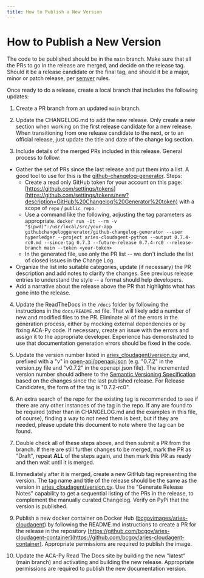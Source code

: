 ```yaml
---
title: How to Publish a New Version
---
```


# How to Publish a New Version

The code to be published should be in the `main` branch. Make sure that all the PRs to go in the release are
merged, and decide on the release tag. Should it be a release candidate or the final tag, and should it be
a major, minor or patch release, per [semver](https://semver.org/) rules.

Once ready to do a release, create a local branch that includes the following updates:

1. Create a PR branch from an updated `main` branch.

2. Update the CHANGELOG.md to add the new release. Only create a new section when working on the first release candidate for a new release. When transitioning from one release candidate to the next, or to an official release, just update the title and date of the change log section.

3. Include details of the merged PRs included in this release. General process to follow:

- Gather the set of PRs since the last release and put them into a list. A good tool to use for this is the [github-changelog-generator](https://github.com/github-changelog-generator/github-changelog-generator). Steps:
  - Create a read only GitHub token for your account on this page: [https://github.com/settings/tokens](https://github.com/settings/tokens/new?description=GitHub%20Changelog%20Generator%20token) with a scope of `repo` / `public_repo`.
  - Use a command like the following, adjusting the tag parameters as appropriate. `docker run -it --rm -v "$(pwd)":/usr/local/src/your-app githubchangeloggenerator/github-changelog-generator --user hyperledger --project aries-cloudagent-python --output 0.7.4-rc0.md --since-tag 0.7.3 --future-release 0.7.4-rc0 --release-branch main --token <your-token>`
  - In the generated file, use only the PR list -- we don't include the list of closed issues in the Change Log.
- Organize the list into suitable categories, update (if necessary) the PR description and add notes to clarify the changes. See previous release entries to understand the style -- a format should help developers.
- Add a narrative about the release above the PR that highlights what has gone into the release.

4. Update the ReadTheDocs in the `/docs` folder by following the instructions in the `docs/README.md` file. That will likely add a number of new and modified files to the PR. Eliminate all of the errors in the generation process, either by mocking external dependencies or by fixing ACA-Py code. If necessary, create an issue with the errors and assign it to the appropriate developer. Experience has demonstrated to use that documentation generation errors should be fixed in the code.

5. Update the version number listed in [aries_cloudagent/version.py](aries_cloudagent/version.py) and, prefixed with a "v" in [open-api/openapi.json](open-api/openapi.json) (e.g. "0.7.2" in the version.py file and "v0.7.2" in the openapi.json file). The incremented version number should adhere to the [Semantic Versioning Specification](https://semver.org/#semantic-versioning-specification-semver) based on the changes since the last published release. For Release Candidates, the form of the tag is "0.7.2-rc0".

6. An extra search of the repo for the existing tag is recommended to see if there are any other instances of the tag in the repo. If any are found to be required (other than in CHANGELOG.md and the examples in this file, of course), finding a way to not need them is best, but if they are needed, please update this document to note where the tag can be found.

7. Double check all of these steps above, and then submit a PR from the branch. If there are still further changes to be merged, mark the PR as "Draft", repeat **ALL** of the steps again, and then mark this PR as ready and then wait until it is merged.

8. Immediately after it is merged, create a new GitHub tag representing the version. The tag name and title of the release should be the same as the version in [aries_cloudagent/version.py](aries_cloudagent/version.py). Use the "Generate Release Notes" capability to get a sequential listing of the PRs in the release, to complement the manually curated Changelog. Verify on PyPi that the version is published.

9. Publish a new docker container on Docker Hub ([bcgovimages/aries-cloudagent](https://hub.docker.com/r/bcgovimages/aries-cloudagent/)) by following the README.md instructions to create a PR for the release in the repository [https://github.com/bcgov/aries-cloudagent-container](https://github.com/bcgov/aries-cloudagent-container). Appropriate permissions are required to publish the image.

10. Update the ACA-Py Read The Docs site by building the new "latest" (main branch) and activating and building the new release. Appropriate permissions are required to publish the new documentation version.
